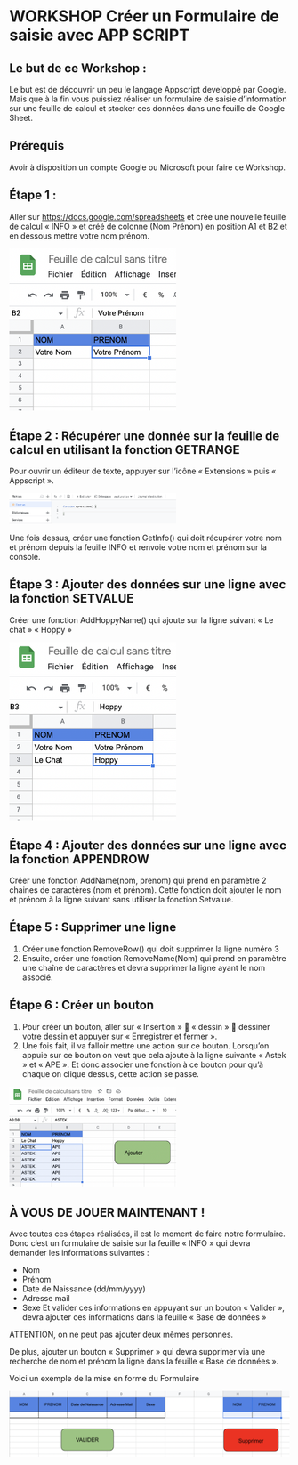 # WORKSHOP Créer un Formulaire de saisie avec APP SCRIPT

## Le but de ce Workshop :

Le but est de découvrir un peu le langage Appscript developpé par Google. Mais que à la fin vous puissiez réaliser un formulaire de saisie d’information sur une feuille de calcul et stocker ces données dans une feuille de Google Sheet.

## Prérequis 
Avoir à disposition un compte Google ou Microsoft pour faire ce Workshop.


## Étape 1 :

Aller sur https://docs.google.com/spreadsheets et crée une nouvelle feuille de calcul « INFO » et créé de colonne (Nom Prénom) en position A1 et B2 et en dessous mettre votre nom prénom.

<img src="https://github.com/kvn703/WORKSHOP_FORMULAIRE_HUB/blob/main/ETAPE%201.png" width="300"/>
 

## Étape 2 : Récupérer une donnée sur la feuille de calcul en utilisant la fonction GETRANGE

Pour ouvrir un éditeur de texte, appuyer sur l’icône « Extensions » puis « Appscript ».

<img src="https://github.com/kvn703/WORKSHOP_FORMULAIRE_HUB/blob/main/EDITEUR.png" width="300"/>

Une fois dessus, créer une fonction GetInfo() qui doit récupérer votre nom et prénom depuis la feuille INFO et renvoie votre nom et prénom sur la console.


## Étape 3 : Ajouter des données sur une ligne avec la fonction SETVALUE

Créer une fonction AddHoppyName() qui ajoute sur la ligne suivant « Le chat » « Hoppy »

<img src="https://github.com/kvn703/WORKSHOP_FORMULAIRE_HUB/blob/main/ETAPE%203.png" width="300"/>

## Étape 4 : Ajouter des données sur une ligne avec la fonction APPENDROW

Créer une fonction AddName(nom, prenom) qui prend en paramètre 2 chaines de caractères (nom et prénom). Cette fonction doit ajouter le nom et prénom à la ligne suivant sans utiliser la fonction Setvalue.

## Étape 5 : Supprimer une ligne

1.	Créer une fonction RemoveRow() qui doit supprimer la ligne numéro 3
2.	Ensuite, créer une fonction RemoveName(Nom) qui prend en paramètre une chaîne de caractères et devra supprimer la ligne ayant le nom associé.




## Étape 6 : Créer un bouton

1.	Pour créer un bouton, aller sur « Insertion »  « dessin »  dessiner votre dessin et appuyer sur « Enregistrer et fermer ».
2.	Une fois fait, il va falloir mettre une action sur ce bouton. Lorsqu’on appuie sur ce bouton on veut que cela ajoute à la ligne suivante « Astek » et « APE ». Et donc associer une fonction à ce bouton pour qu’à chaque on clique dessus, cette action se passe.

<img src="https://github.com/kvn703/WORKSHOP_FORMULAIRE_HUB/blob/main/ETAPE%206.png" width="300"/>


## À VOUS DE JOUER MAINTENANT !

Avec toutes ces étapes réalisées, il est le moment de faire notre formulaire.
Donc c’est un formulaire de saisie sur la feuille « INFO » qui devra demander les informations suivantes :
-	Nom
-	Prénom
-	Date de Naissance (dd/mm/yyyy)
-	Adresse mail
-	Sexe
Et valider ces informations en appuyant sur un bouton « Valider », devra ajouter ces informations dans la feuille « Base de données »

ATTENTION, on ne peut pas ajouter deux mêmes personnes. 

De plus, ajouter un bouton « Supprimer » qui devra supprimer via une recherche de nom et prénom la ligne dans la feuille « Base de données ». 

Voici un exemple de la mise en forme du Formulaire

<img src="https://github.com/kvn703/WORKSHOP_FORMULAIRE_HUB/blob/main/EXEMPLE.png" />      

